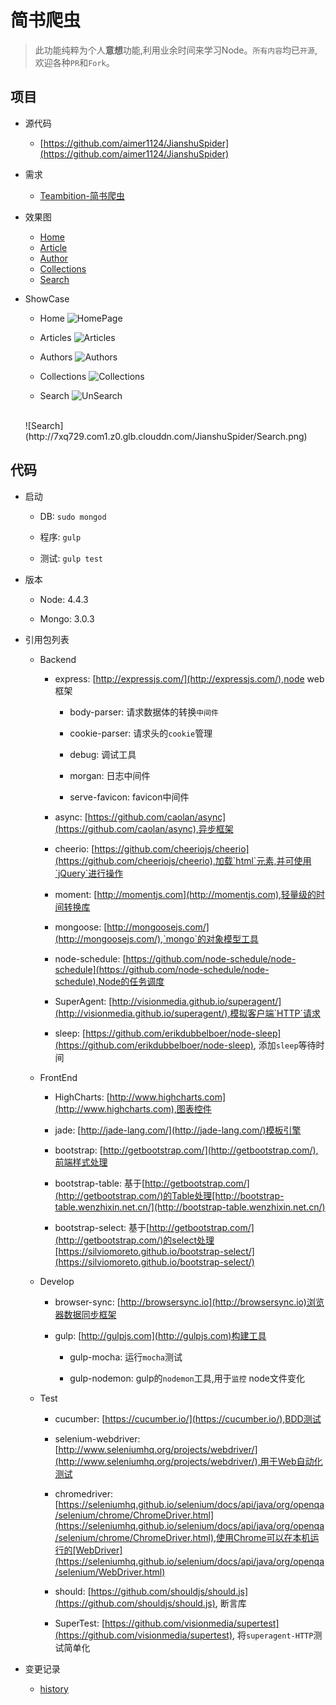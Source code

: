# 简书爬虫

>此功能纯粹为个人**意想**功能,利用业余时间来学习Node。`所有内容`均已`开源`,欢迎各种`PR`和`Fork`。

## 项目

- 源代码
    
    - [https://github.com/aimer1124/JianshuSpider](https://github.com/aimer1124/JianshuSpider)

- 需求
    
    - [Teambition-简书爬虫](https://www.teambition.com/project/57a1802f767c4b360c918e49/tasks/scrum/57a1802f767c4b360c918e4c)

- 效果图

    - [Home](https://www.processon.com/view/link/57a1c693e4b0de6d056db518)
    - [Article](https://www.processon.com/view/link/57a2d0f1e4b0358f8ad7f03b)
    - [Author](https://www.processon.com/diagraming/5819751de4b03a76e94bea6f)
    - [Collections](https://www.processon.com/diagraming/5819746ae4b06e7dcfc9b338)
    - [Search](https://www.processon.com/apps/58197ab8e4b03400d95e4c62)

- ShowCase

    - Home
    ![HomePage](http://7xq729.com1.z0.glb.clouddn.com/JianshuSpider/Home.png)
    
    - Articles
    ![Articles](http://7xq729.com1.z0.glb.clouddn.com/JianshuSpider/Articles.png)
    
    - Authors 
    ![Authors](http://7xq729.com1.z0.glb.clouddn.com/JianshuSpider/Authors.png)
    
    - Collections
    ![Collections](http://7xq729.com1.z0.glb.clouddn.com/JianshuSpider/Collections.png)
    
    - Search
    ![UnSearch](http://7xq729.com1.z0.glb.clouddn.com/JianshuSpider/UnSearch.png)
    <br>
    ![Search](http://7xq729.com1.z0.glb.clouddn.com/JianshuSpider/Search.png)
    
## 代码
    
- 启动

    - DB: `sudo mongod`
    
    - 程序: `gulp`
    
    - 测试: `gulp test`

- 版本
    
    - Node: 4.4.3
    
    - Mongo: 3.0.3

- 引用包列表
    
    - Backend
    
        - express: [http://expressjs.com/](http://expressjs.com/),node web框架
            
            - body-parser: 请求数据体的转换`中间件`
            
            - cookie-parser: 请求头的`cookie`管理
            
            - debug: 调试工具
             
            - morgan: 日志中间件
            
            - serve-favicon: favicon中间件
             
        - async: [https://github.com/caolan/async](https://github.com/caolan/async),异步框架
        
        - cheerio: [https://github.com/cheeriojs/cheerio](https://github.com/cheeriojs/cheerio),加载`html`元素,并可使用`jQuery`进行操作
    
        - moment: [http://momentjs.com](http://momentjs.com),轻量级的时间转换库
            
        - mongoose: [http://mongoosejs.com/](http://mongoosejs.com/),`mongo`的对象模型工具
        
        - node-schedule: [https://github.com/node-schedule/node-schedule](https://github.com/node-schedule/node-schedule),Node的任务调度
        
        - SuperAgent: [http://visionmedia.github.io/superagent/](http://visionmedia.github.io/superagent/),模拟客户端`HTTP`请求
        
        - sleep: [https://github.com/erikdubbelboer/node-sleep](https://github.com/erikdubbelboer/node-sleep), 添加`sleep`等待时间
        
    - FrontEnd
        
        - HighCharts: [http://www.highcharts.com](http://www.highcharts.com),图表控件
        
        - jade: [http://jade-lang.com/](http://jade-lang.com/)模板引擎
    
        - bootstrap: [http://getbootstrap.com/](http://getbootstrap.com/),前端样式处理
        
        - bootstrap-table: 基于[http://getbootstrap.com/](http://getbootstrap.com/)的Table处理[http://bootstrap-table.wenzhixin.net.cn/](http://bootstrap-table.wenzhixin.net.cn/)
        
        - bootstrap-select: 基于[http://getbootstrap.com/](http://getbootstrap.com/)的select处理[https://silviomoreto.github.io/bootstrap-select/](https://silviomoreto.github.io/bootstrap-select/)

    - Develop
    
        - browser-sync: [http://browsersync.io](http://browsersync.io)浏览器数据同步框架
    
        - gulp: [http://gulpjs.com](http://gulpjs.com)构建工具
    
            - gulp-mocha:  运行`mocha`测试
            
            - gulp-nodemon: gulp的`nodemon`工具,用于`监控` node文件变化
            
    - Test
     
        - cucumber: [https://cucumber.io/](https://cucumber.io/),BDD测试
        
        - selenium-webdriver: [http://www.seleniumhq.org/projects/webdriver/](http://www.seleniumhq.org/projects/webdriver/),用于Web自动化测试
        
        - chromedriver: [https://seleniumhq.github.io/selenium/docs/api/java/org/openqa/selenium/chrome/ChromeDriver.html](https://seleniumhq.github.io/selenium/docs/api/java/org/openqa/selenium/chrome/ChromeDriver.html),使用Chrome可以在本机运行的[WebDriver](https://seleniumhq.github.io/selenium/docs/api/java/org/openqa/selenium/WebDriver.html)
        
        - should: [https://github.com/shouldjs/should.js](https://github.com/shouldjs/should.js), 断言库
    
        - SuperTest: [https://github.com/visionmedia/supertest](https://github.com/visionmedia/supertest), 将`superagent-HTTP`测试简单化
    
- 变更记录

    - [history](https://github.com/aimer1124/JianshuSpider/blob/master/history.md)
    
